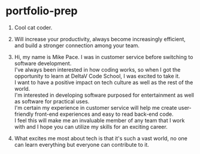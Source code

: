 # portfolio-prep

1. Cool cat coder.

2. Will increase your productivity, always become increasingly efficient, and build a stronger connection among your team.

3. Hi, my name is Mike Pace.  I was in customer service before switching to software development.  
I've always been interested in how coding works, so when I got the opportunity to learn at DeltaV Code School, I was excited to take it.  
I want to have a positive impact on tech culture as well as the rest of the world.  
I'm interested in developing software purposed for entertainment as well as software for practical uses.  
I'm certain my experience in customer service will help me create user-friendly front-end experiences and easy to read back-end code.  
I feel this will make me an invaluable member of any team that I work with and I hope you can utilize my skills for an exciting career.

4. What excites me most about tech is that it's such a vast world, no one can learn everything but everyone can contribute to it.
